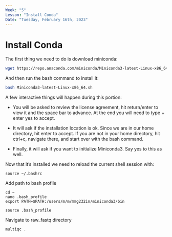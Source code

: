 ```yaml
---
Week: "5" 
Lesson: "Install Conda"
Date: "Tuesday, February 16th, 2023"
---
```


# Install Conda

The first thing we need to do is download miniconda:

```bash
wget https://repo.anaconda.com/miniconda/Miniconda3-latest-Linux-x86_64.sh
```

And then run the bash command to install it:

```bash
bash Miniconda3-latest-Linux-x86_64.sh
```

A few interactive things will happen during this portion:

+ You will be asked to review the license agreement, hit return/enter to view it and the space bar to advance. At the end you will need to type + enter yes to accept.

+ It will ask if the installation location is ok. Since we are in our home directory, hit enter to accept. If you are not in your home directory, hit ctrl+c, navigate there, and start over with the bash command.

+ Finally, it will ask if you want to initialize Miniconda3. Say yes to this as well.

Now that it’s installed we need to reload the current shell session with:

```
source ~/.bashrc
```

Add path to bash profile 

```
cd ~
nano .bash_profile
export PATH=$PATH:/users/m/m/mmg232in/miniconda3/bin

source .bash_profile
```

Navigate to raw_fastq directory 

```
multiqc .
```